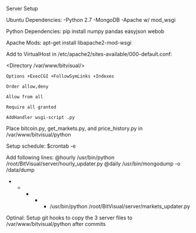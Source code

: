 Server Setup

Ubuntu Dependencies:
-Python 2.7
-MongoDB
-Apache w/ mod_wsgi

Python Dependencies:
pip install numpy pandas easyjson webob

Apache Mods:
apt-get install libapache2-mod-wsgi

Add to VirtualHost in /etc/apache2/sites-available/000-default.conf:

  <Directory /var/www/bitvisual/>
  
    Options +ExecCGI +FollowSymLinks +Indexes
    
    Order allow,deny
    
    Allow from all
    
    Require all granted
    
    AddHandler wsgi-script .py
    
  </Directory>

Place bitcoin.py, get_markets.py, and price_history.py in /var/www/bitvisual/python

Setup schedule:
$crontab -e

Add following lines:
@hourly /usr/bin/python /root/BitVisual/server/hourly_updater.py
@daily /usr/bin/mongodump -o /data/dump
* * * * * /usr/bin/python /root/BitVisual/server/markets_updater.py

Optinal: Setup git hooks to copy the 3 server files to /var/www/bitvisual/python after commits
